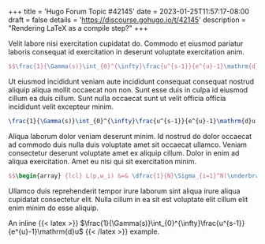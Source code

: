 +++
title = 'Hugo Forum Topic #42145'
date = 2023-01-25T11:57:17-08:00
draft = false
details = 'https://discourse.gohugo.io/t/42145'
description = "Rendering LaTeX as a compile step?"
+++

Velit labore nisi exercitation cupidatat do. Commodo et eiusmod pariatur laboris consequat id exercitation in deserunt voluptate exercitation anim. 

```latex
$$\frac{1}{\Gamma(s)}\int_{0}^{\infty}\frac{u^{s-1}}{e^{u}-1}\mathrm{d}u$$
```

Ut eiusmod incididunt veniam aute incididunt consequat consequat nostrud aliquip aliqua mollit occaecat non non. Sunt esse duis in culpa id eiusmod cillum ea duis cillum. Sunt nulla occaecat sunt ut velit officia officia incididunt velit excepteur minim. 

```latex {color="#ff0000"}
\frac{1}{\Gamma(s)}\int_{0}^{\infty}\frac{u^{s-1}}{e^{u}-1}\mathrm{d}u
```

Aliqua laborum dolor veniam deserunt minim. Id nostrud do dolor occaecat ad commodo duis nulla duis voluptate amet sit occaecat ullamco. Veniam consectetur deserunt voluptate amet ex aliquip cillum. Dolor in enim ad aliqua exercitation. Amet eu nisi qui sit exercitation minim.

```latex
$$\begin{array} {lcl} L(p,w_i) &=& \dfrac{1}{N}\Sigma_{i=1}^N(\underbrace{f_r(x_2\rightarrow x_1 \rightarrow x_0)G(x_1\longleftrightarrow x_2)f_r(x_3\rightarrow x_2 \rightarrow x_1)}_{sample\, radiance\, evaluation\, in\, stage2} \\\\\\ &=& \prod_{i=3}^{k-1}(\underbrace{\dfrac{f_r(x_{i+1}\rightarrow x_i\rightarrow x_{i-1})G(x_i\longleftrightarrow x_{i-1})}{p_a(x_{i-1})}}_{stored\,in\,vertex\, during\, light\, path\, tracing\, in\, stage1})\dfrac{G(x_k\longleftrightarrow x_{k-1})L_e(x_k\rightarrow x_{k-1})}{p_a(x_{k-1})p_a(x_k)}) \end{array}$$
```

Ullamco duis reprehenderit tempor irure laborum sint aliqua irure aliqua cupidatat consectetur elit. Nulla cillum in ea sit est voluptate elit cillum elit enim minim do esse aliquip. 

An inline
{{< latex >}}
$\frac{1}{\Gamma(s)}\int_{0}^{\infty}\frac{u^{s-1}}{e^{u}-1}\mathrm{d}u$
{{< /latex >}}
example.
